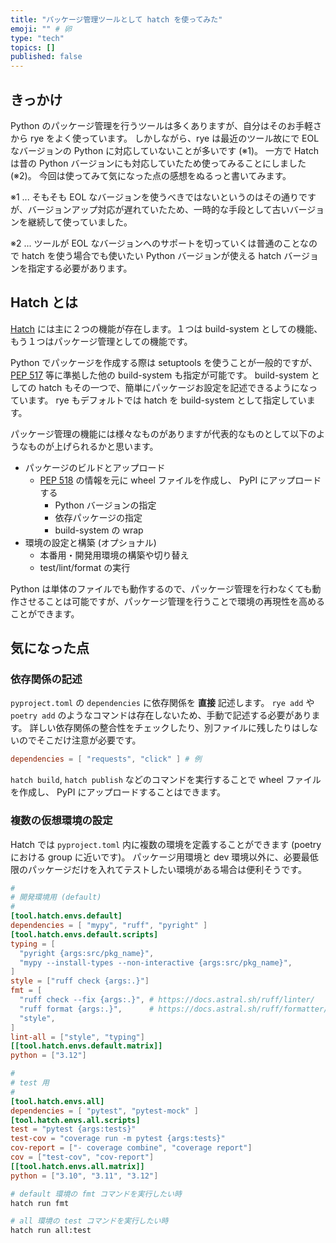 ```yaml
---
title: "パッケージ管理ツールとして hatch を使ってみた"
emoji: "" # 卵
type: "tech"
topics: []
published: false
---
```


<!--
はてブで投稿予定
-->

<!--
- hatch
  - build system
  - package management
- 環境を複数定義できる
-->

## きっかけ

Python のパッケージ管理を行うツールは多くありますが、自分はそのお手軽さから rye をよく使っています。
しかしながら、rye は最近のツール故にで EOL なバージョンの Python に対応していないことが多いです (※1)。
一方で Hatch は昔の Python バージョンにも対応していたため使ってみることにしました (※2)。
今回は使ってみて気になった点の感想をぬるっと書いてみます。

※1 ... そもそも EOL なバージョンを使うべきではないというのはその通りですが、バージョンアップ対応が遅れていたため、一時的な手段として古いバージョンを継続して使っていました。

※2 ... ツールが EOL なバージョンへのサポートを切っていくは普通のことなので hatch を使う場合でも使いたい Python バージョンが使える hatch バージョンを指定する必要があります。

## Hatch とは

[Hatch](https://pypi.org/project/hatch/) には主に２つの機能が存在します。１つは build-system としての機能、もう１つはパッケージ管理としての機能です。

Python でパッケージを作成する際は setuptools を使うことが一般的ですが、[PEP 517](https://peps.python.org/pep-0517/) 等に準拠した他の build-system も指定が可能です。 build-system としての hatch もその一つで、簡単にパッケージお設定を記述できるようになっています。 rye もデフォルトでは hatch を build-system として指定しています。

パッケージ管理の機能には様々なものがありますが代表的なものとして以下のようなものが上げられるかと思います。

- パッケージのビルドとアップロード
  - [PEP 518](https://peps.python.org/pep-0518/) の情報を元に wheel ファイルを作成し、 PyPI にアップロードする
    - Python バージョンの指定
    - 依存パッケージの指定
    - build-system の wrap
- 環境の設定と構築 (オプショナル)
  - 本番用・開発用環境の構築や切り替え
  - test/lint/format の実行

Python は単体のファイルでも動作するので、パッケージ管理を行わなくても動作させることは可能ですが、パッケージ管理を行うことで環境の再現性を高めることができます。

## 気になった点

### 依存関係の記述

`pyproject.toml` の `dependencies` に依存関係を **直接** 記述します。 `rye add` や `poetry add` のようなコマンドは存在しないため、手動で記述する必要があります。
詳しい依存関係の整合性をチェックしたり、別ファイルに残したりはしないのでそこだけ注意が必要です。

```toml
dependencies = [ "requests", "click" ] # 例
```

`hatch build`, `hatch publish` などのコマンドを実行することで wheel ファイルを作成し、 PyPI にアップロードすることはできます。

### 複数の仮想環境の設定

Hatch では `pyproject.toml` 内に複数の環境を定義することができます (poetry における group に近いです)。
パッケージ用環境と dev 環境以外に、必要最低限のパッケージだけを入れてテストしたい環境がある場合は便利そうです。

```toml
#
# 開発環境用 (default)
#
[tool.hatch.envs.default]
dependencies = [ "mypy", "ruff", "pyright" ]
[tool.hatch.envs.default.scripts]
typing = [
  "pyright {args:src/pkg_name}",
  "mypy --install-types --non-interactive {args:src/pkg_name}",
]
style = ["ruff check {args:.}"]
fmt = [
  "ruff check --fix {args:.}", # https://docs.astral.sh/ruff/linter/
  "ruff format {args:.}",      # https://docs.astral.sh/ruff/formatter/
  "style",
]
lint-all = ["style", "typing"]
[[tool.hatch.envs.default.matrix]]
python = ["3.12"]

#
# test 用
#
[tool.hatch.envs.all]
dependencies = [ "pytest", "pytest-mock" ]
[tool.hatch.envs.all.scripts]
test = "pytest {args:tests}"
test-cov = "coverage run -m pytest {args:tests}"
cov-report = ["- coverage combine", "coverage report"]
cov = ["test-cov", "cov-report"]
[[tool.hatch.envs.all.matrix]]
python = ["3.10", "3.11", "3.12"]
```

```sh
# default 環境の fmt コマンドを実行したい時
hatch run fmt

# all 環境の test コマンドを実行したい時
hatch run all:test
```
